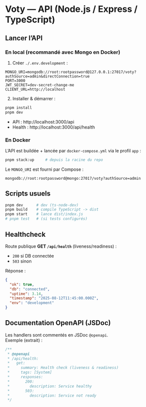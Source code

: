 # Voty — API (Node.js / Express / TypeScript)

## Lancer l’API

### En local (recommandé avec Mongo en Docker)

1) Créer `./.env.development` :
```dotenv
MONGO_URI=mongodb://root:rootpassword@127.0.0.1:27017/voty?authSource=admin&directConnection=true
PORT=3000
JWT_SECRET=dev-secret-change-me
CLIENT_URL=http://localhost
```

2) Installer & démarrer :
```bash
pnpm install
pnpm dev
```
- API : http://localhost:3000/api  
- Health : http://localhost:3000/api/health

### En Docker
L’API est buildée + lancée par `docker-compose.yml` via le profil `app` :
```bash
pnpm stack:up     # depuis la racine du repo
```
Le `MONGO_URI` est fourni par Compose :
```
mongodb://root:rootpassword@mongo:27017/voty?authSource=admin
```

## Scripts usuels
```bash
pnpm dev      # dev (ts-node-dev)
pnpm build    # compile TypeScript -> dist
pnpm start    # lance dist/index.js
# pnpm test   # (si tests configurés)
```

## Healthcheck

Route publique **GET `/api/health`** (liveness/readiness) :
- `200` si DB connectée
- `503` sinon

Réponse :
```json
{
  "ok": true,
  "db": "connected",
  "uptime": 3.14,
  "timestamp": "2025-08-12T11:45:00.000Z",
  "env": "development"
}
```

## Documentation OpenAPI (JSDoc)

Les handlers sont commentés en JSDoc `@openapi`.  
Exemple (extrait) :

```ts
/**
 * @openapi
 * /api/health:
 *   get:
 *     summary: Health check (liveness & readiness)
 *     tags: [System]
 *     responses:
 *       200:
 *         description: Service healthy
 *       503:
 *         description: Service not ready
 */
```
